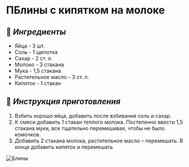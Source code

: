 # ПБлины с кипятком на молоке

## 🛒 *Ингредиенты*  
- Яйца - 3 шт.
- Соль - 1 щепотка
- Сахар - 2 ст. л.
- Молоко - 3 стакана
- Мука - 1,5 стакана
- Растительное масло - 3 ст. л.
- Кипяток - 1 стакан


## 🔪 *Инструкция приготовления*  
1.	Взбить хорошо яйца, добавить после взбивания соль и сахар.
2.	К смеси добавить 1 стакан теплого молока. Постепенно ввести 1,5 стакана муки, все тщательно перемешивая, чтобы не было комочков.
3.	Добавить 2 стакана молока, растительное масло – перемешать. В конце добавить кипяток и перемешать

![Блины](https://img1.russianfood.com/dycontent/images_upl/173/big_172938.jpg)
